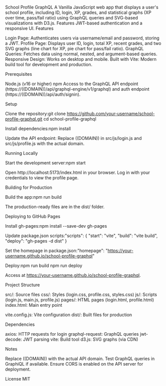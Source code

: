 School Profile GraphQL
A Vanilla JavaScript web app that displays a user's school profile, including ID, login, XP, grades, and statistical graphs (XP over time, pass/fail ratio) using GraphQL queries and SVG-based visualizations with D3.js. Features JWT-based authentication and a responsive UI.
Features

Login Page: Authenticates users via username/email and password, storing a JWT.
Profile Page: Displays user ID, login, total XP, recent grades, and two SVG graphs (line chart for XP, pie chart for pass/fail ratio).
GraphQL Queries: Fetches data using normal, nested, and argument-based queries.
Responsive Design: Works on desktop and mobile.
Built with Vite: Modern build tool for development and production.

Prerequisites

Node.js (v16 or higher)
npm
Access to the GraphQL API endpoint (https://((DOMAIN))/api/graphql-engine/v1/graphql) and auth endpoint (https://((DOMAIN))/api/auth/signin).

Setup

Clone the repository:git clone https://github.com/your-username/school-profile-graphql.git
cd school-profile-graphql


Install dependencies:npm install


Update the API endpoint:
Replace ((DOMAIN)) in src/js/login.js and src/js/profile.js with the actual domain.



Running Locally

Start the development server:npm start


Open http://localhost:5173/index.html in your browser.
Log in with your credentials to view the profile page.

Building for Production

Build the app:npm run build


The production-ready files are in the dist/ folder.

Deploying to GitHub Pages

Install gh-pages:npm install --save-dev gh-pages


Update package.json scripts:"scripts": {
  "start": "vite",
  "build": "vite build",
  "deploy": "gh-pages -d dist"
}


Set the homepage in package.json:"homepage": "https://your-username.github.io/school-profile-graphql"


Deploy:npm run build
npm run deploy


Access at https://your-username.github.io/school-profile-graphql.

Project Structure

src/: Source files
css/: Styles (login.css, profile.css, styles.css)
js/: Scripts (login.js, main.js, profile.js)
pages/: HTML pages (login.html, profile.html)
index.html: Main entry point


vite.config.js: Vite configuration
dist/: Built files for production

Dependencies

axios: HTTP requests for login
graphql-request: GraphQL queries
jwt-decode: JWT parsing
vite: Build tool
d3.js: SVG graphs (via CDN)

Notes

Replace ((DOMAIN)) with the actual API domain.
Test GraphQL queries in GraphiQL if available.
Ensure CORS is enabled on the API server for deployment.

License
MIT
